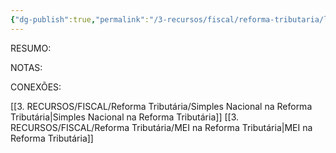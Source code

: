 ```yaml
---
{"dg-publish":true,"permalink":"/3-recursos/fiscal/reforma-tributaria/lucro-real-na-reforma-tributaria/","dgPassFrontmatter":true,"created":"2025-08-19T23:46:00.437-03:00","updated":"2025-08-21T22:15:30.837-03:00"}
---
```



RESUMO:

NOTAS:




CONEXÕES:

[[3. RECURSOS/FISCAL/Reforma Tributária/Simples Nacional na Reforma Tributária\|Simples Nacional na Reforma Tributária]]
[[3. RECURSOS/FISCAL/Reforma Tributária/MEI na Reforma Tributária\|MEI na Reforma Tributária]]